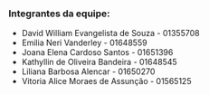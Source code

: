 ###  Integrantes da equipe:

- David William Evangelista de Souza - 01355708
- Emilia Neri Vanderley - 01648559
- Joana Elena Cardoso Santos - 01651396
- Kathyllin de Oliveira Bandeira - 01648545
- Liliana Barbosa Alencar - 01650270
- Vitoria Alice Moraes de Assunção - 01565125

